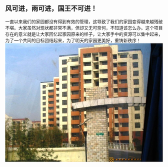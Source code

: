 ## 风可进，雨可进，国王不可进！
一直以来我们的家园都没有得到有效的管理，这导致了我们的家园变得越来越残破不堪。大家虽然对现状都非常不满，但却又无可奈何，不知道该怎么办。这个项目存在的意义就是让大家回忆起家园原来的样子，让大家手中的资源可以集中起来，为了一个共同的目标团结起来，为了明天的家园更美好，重铸新秩序！
![avatar](https://raw.githubusercontent.com/forthehome/forthehome/master/public/home.JPG)
